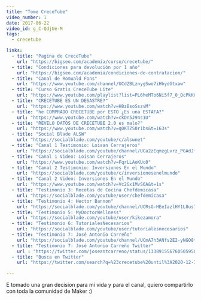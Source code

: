 ```yaml
---
title: "Tome CreceTube"
video_number: 1
date: 2017-06-22
video_id: g_C-QdjUe-M
tags:
  - crecetube

links:
  - title: "Pagina de CreceTube"
    url: "https://bigseo.com/academia/curso/crecetube/"
  - title: "Condiciones para devolución por 1 año"
    url: "https://bigseo.com/academia/condiciones-de-contratacion/"
  - title: "Canal de Romuald Fons"
    url: "https://www.youtube.com/channel/UCdZBLznygSwo7iHbydGtxaw"
  - title: "Curso Gratis CreceTube Lite"
    url: "https://www.youtube.com/playlist?list=PL6heMTo6Ni5f7_0_QcPkKGFhbkPjl4CKB"
  - title: "CRECETUBE ES UN DESASTRE?"
    url: "https://www.youtube.com/watch?v=H8zBsoSszvM"
  - title: "he COMPRADO CRECETUBE por ESTO ¿Es una ESTAFA?"
    url: "https://www.youtube.com/watch?v=ckDn5J94s1U"
  - title: "REVELO DATOS DE CRECETUBE 2.0 es malo?"
    url: "https://www.youtube.com/watch?v=q0KTZS0r1bs&t=163s"
  - title: "Social Blade ALSW"
    url: "https://socialblade.com/youtube/c/alswnet"
  - title: "Canal 1 Testimonio: Loisan Cerrajeros"
    url: "https://socialblade.com/youtube/channel/UCa2zEqmzgLvrz_PGAdJfBjg"
  - title: "Canal 1 Video: Loisan Cerrajeros"
    url: "https://www.youtube.com/watch?v=FqrLLAoKUc0"
  - title: "Canal 2 Testimonio: Inversiones En el Mundo"
    url: "https://socialblade.com/youtube/c/inversionesenelmundo"
  - title: "Canal 2 Video: Inversiones En el Mundo"
    url: "https://www.youtube.com/watch?v=Vc2Gx1MvS6A&t=1s"
  - title: "Testimonio 3: Recetas de Cocina Chefdemicasa"
    url: "https://socialblade.com/youtube/user/chefdemicasa"
  - title: "Testimonio 4: Hector Bannon"
    url: "https://socialblade.com/youtube/channel/UCRsG-HEeIazlHY1L8us7Nlw"
  - title: "Testimonio 5: MyDoctorWellness"
    url: "https://socialblade.com/youtube/user/kikezamora"
  - title: "Testimonio 6: TutorialesNecesarios"
    url: "https://socialblade.com/youtube/user/tutorialesnecesarios"
  - title: "Testimonio 7: José Antonio Carreño"
    url: "https://socialblade.com/youtube/channel/UCmA7h3ANfs2E2-yNGO8tOSQ"
  - title: "Testimonio 7: José Antonio Carreño Twitter"
    url : "https://twitter.com/joseantcarreno/status/1338915567605059584/photo/1"
  - title: "Busca en Twitter"
    url: "https://twitter.com/search?q=%23crecetube%20until%3A2020-12-31&src=typed_query"

---
```


E tomado una gran decision para mi vida y para el canal, quiero compartirlo con toda la comunidad de Maker :)

